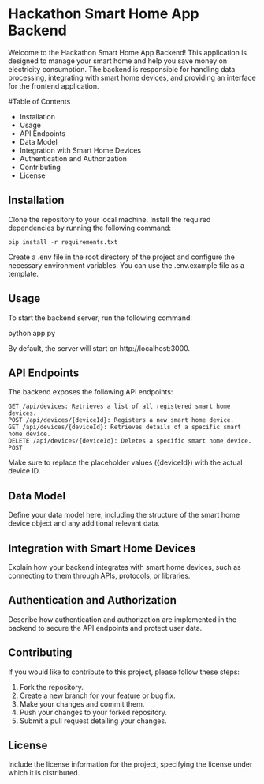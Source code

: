 # Hackathon Smart Home App Backend

Welcome to the Hackathon Smart Home App Backend! This application is designed to manage your smart home and help you save money on electricity consumption. The backend is responsible for handling data processing, integrating with smart home devices, and providing an interface for the frontend application.

#Table of Contents

- Installation
- Usage
- API Endpoints
- Data Model
- Integration with Smart Home Devices
- Authentication and Authorization
- Contributing
- License

## Installation

Clone the repository to your local machine.
Install the required dependencies by running the following command:

```
pip install -r requirements.txt
```
Create a .env file in the root directory of the project and configure the necessary environment variables. You can use the .env.example file as a template.

## Usage

To start the backend server, run the following command:


python app.py

By default, the server will start on http://localhost:3000.
## API Endpoints

The backend exposes the following API endpoints:

    GET /api/devices: Retrieves a list of all registered smart home devices.
    POST /api/devices/{deviceId}: Registers a new smart home device.
    GET /api/devices/{deviceId}: Retrieves details of a specific smart home device.
    DELETE /api/devices/{deviceId}: Deletes a specific smart home device.
    POST


Make sure to replace the placeholder values ({deviceId}) with the actual device ID.

## Data Model

Define your data model here, including the structure of the smart home device object and any additional relevant data.
## Integration with Smart Home Devices

Explain how your backend integrates with smart home devices, such as connecting to them through APIs, protocols, or libraries.
## Authentication and Authorization

Describe how authentication and authorization are implemented in the backend to secure the API endpoints and protect user data.
## Contributing

If you would like to contribute to this project, please follow these steps:

1. Fork the repository.
2. Create a new branch for your feature or bug fix.
3. Make your changes and commit them.
4. Push your changes to your forked repository.
5. Submit a pull request detailing your changes.

## License

Include the license information for the project, specifying the license under which it is distributed.
